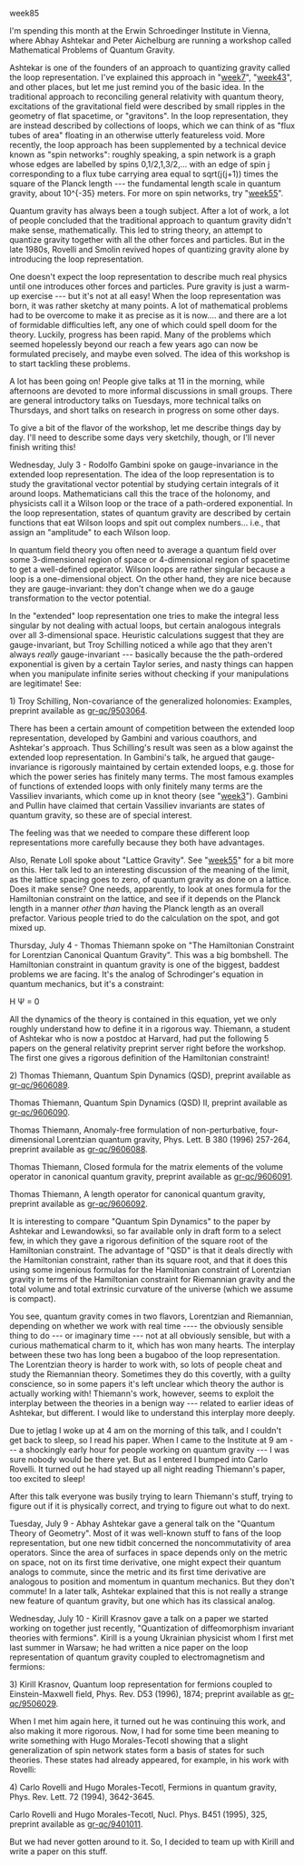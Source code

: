 week85

I\'m spending this month at the Erwin Schroedinger Institute in Vienna,
where Abhay Ashtekar and Peter Aichelburg are running a workshop called
Mathematical Problems of Quantum Gravity.

Ashtekar is one of the founders of an approach to quantizing gravity
called the loop representation. I\'ve explained this approach in
\"[week7](week7.html)\", \"[week43](week43.html)\", and other places,
but let me just remind you of the basic idea. In the traditional
approach to reconciling general relativity with quantum theory,
excitations of the gravitational field were described by small ripples
in the geometry of flat spacetime, or \"gravitons\". In the loop
representation, they are instead described by collections of loops,
which we can think of as \"flux tubes of area\" floating in an otherwise
utterly featureless void. More recently, the loop approach has been
supplemented by a technical device known as \"spin networks\": roughly
speaking, a spin network is a graph whose edges are labelled by spins
0,1/2,1,3/2,\... with an edge of spin j corresponding to a flux tube
carrying area equal to sqrt(j(j+1)) times the square of the Planck
length \-\-- the fundamental length scale in quantum gravity, about
10\^{-35} meters. For more on spin networks, try
\"[week55](week55.html)\".

Quantum gravity has always been a tough subject. After a lot of work, a
lot of people concluded that the traditional approach to quantum gravity
didn\'t make sense, mathematically. This led to string theory, an
attempt to quantize gravity together with all the other forces and
particles. But in the late 1980s, Rovelli and Smolin revived hopes of
quantizing gravity alone by introducing the loop representation.

One doesn\'t expect the loop representation to describe much real
physics until one introduces other forces and particles. Pure gravity is
just a warm-up exercise \-\-- but it\'s not at all easy! When the loop
representation was born, it was rather sketchy at many points. A lot of
mathematical problems had to be overcome to make it as precise as it is
now\.... and there are a lot of formidable difficulties left, any one of
which could spell doom for the theory. Luckily, progress has been rapid.
Many of the problems which seemed hopelessly beyond our reach a few
years ago can now be formulated precisely, and maybe even solved. The
idea of this workshop is to start tackling these problems.

A lot has been going on! People give talks at 11 in the morning, while
afternoons are devoted to more informal discussions in small groups.
There are general introductory talks on Tuesdays, more technical talks
on Thursdays, and short talks on research in progress on some other
days.

To give a bit of the flavor of the workshop, let me describe things day
by day. I\'ll need to describe some days very sketchily, though, or
I\'ll never finish writing this!

Wednesday, July 3 - Rodolfo Gambini spoke on gauge-invariance in the
extended loop representation. The idea of the loop representation is to
study the gravitational vector potential by studying certain integrals
of it around loops. Mathematicians call this the trace of the holonomy,
and physicists call it a Wilson loop or the trace of a path-ordered
exponential. In the loop representation, states of quantum gravity are
described by certain functions that eat Wilson loops and spit out
complex numbers\... i.e., that assign an \"amplitude\" to each Wilson
loop.

In quantum field theory you often need to average a quantum field over
some 3-dimensional region of space or 4-dimensional region of spacetime
to get a well-defined operator. Wilson loops are rather singular because
a loop is a one-dimensional object. On the other hand, they are nice
because they are gauge-invariant: they don\'t change when we do a gauge
transformation to the vector potential.

In the \"extended\" loop representation one tries to make the integral
less singular by not dealing with actual loops, but certain analogous
integrals over all 3-dimensional space. Heuristic calculations suggest
that they are gauge-invariant, but Troy Schilling noticed a while ago
that they aren\'t always *really* gauge-invariant \-\-- basically
because the the path-ordered exponential is given by a certain Taylor
series, and nasty things can happen when you manipulate infinite series
without checking if your manipulations are legitimate! See:

1\) Troy Schilling, Non-covariance of the generalized holonomies:
Examples, preprint available as
[gr-qc/9503064](http://xxx.lanl.gov/abs/gr-qc/9503064).

There has been a certain amount of competition between the extended loop
representation, developed by Gambini and various coauthors, and
Ashtekar\'s approach. Thus Schilling\'s result was seen as a blow
against the extended loop representation. In Gambini\'s talk, he argued
that gauge-invariance is rigorously maintained by certain extended
loops, e.g. those for which the power series has finitely many terms.
The most famous examples of functions of extended loops with only
finitely many terms are the Vassiliev invariants, which come up in knot
theory (see \"[week3](week3.html)\"). Gambini and Pullin have claimed
that certain Vassiliev invariants are states of quantum gravity, so
these are of special interest.

The feeling was that we needed to compare these different loop
representations more carefully because they both have advantages.

Also, Renate Loll spoke about \"Lattice Gravity\". See
\"[week55](week55.html)\" for a bit more on this. Her talk led to an
interesting discussion of the meaning of the limit, as the lattice
spacing goes to zero, of quantum gravity as done on a lattice. Does it
make sense? One needs, apparently, to look at ones formula for the
Hamiltonian constraint on the lattice, and see if it depends on the
Planck length in a manner *other than* having the Planck length as an
overall prefactor. Various people tried to do the calculation on the
spot, and got mixed up.

Thursday, July 4 - Thomas Thiemann spoke on \"The Hamiltonian Constraint
for Lorentzian Canonical Quantum Gravity\". This was a big bombshell.
The Hamiltonian constraint in quantum gravity is one of the biggest,
baddest problems we are facing. It\'s the analog of Schrodinger\'s
equation in quantum mechanics, but it\'s a constraint:

H Ψ = 0

All the dynamics of the theory is contained in this equation, yet we
only roughly understand how to define it in a rigorous way. Thiemann, a
student of Ashtekar who is now a postdoc at Harvard, had put the
following 5 papers on the general relativity preprint server right
before the workshop. The first one gives a rigorous definition of the
Hamiltonian constraint!

2\) Thomas Thiemann, Quantum Spin Dynamics (QSD), preprint available as
[gr-qc/9606089](http://xxx.lanl.gov/abs/gr-qc/9606089).

Thomas Thiemann, Quantum Spin Dynamics (QSD) II, preprint available as
[gr-qc/9606090](http://xxx.lanl.gov/abs/gr-qc/9606090).

Thomas Thiemann, Anomaly-free formulation of non-perturbative,
four-dimensional Lorentzian quantum gravity, Phys. Lett. B 380 (1996)
257-264, preprint available as
[gr-qc/9606088](http://xxx.lanl.gov/abs/gr-qc/9606088).

Thomas Thiemann, Closed formula for the matrix elements of the volume
operator in canonical quantum gravity, preprint available as
[gr-qc/9606091](http://xxx.lanl.gov/abs/gr-qc/9606091).

Thomas Thiemann, A length operator for canonical quantum gravity,
preprint available as
[gr-qc/9606092](http://xxx.lanl.gov/abs/gr-qc/9606092).

It is interesting to compare \"Quantum Spin Dynamics\" to the paper by
Ashtekar and Lewandowksi, so far available only in draft form to a
select few, in which they gave a rigorous definition of the square root
of the Hamiltonian constraint. The advantage of \"QSD\" is that it deals
directly with the Hamiltonian constraint, rather than its square root,
and that it does this using some ingenious formulas for the Hamiltonian
constraint of Lorentzian gravity in terms of the Hamiltonian constraint
for Riemannian gravity and the total volume and total extrinsic
curvature of the universe (which we assume is compact).

You see, quantum gravity comes in two flavors, Lorentzian and
Riemannian, depending on whether we work with real time \-\-\-- the
obviously sensible thing to do \-\-- or imaginary time \-\-- not at all
obviously sensible, but with a curious mathematical charm to it, which
has won many hearts. The interplay between these two has long been a
bugaboo of the loop representation. The Lorentzian theory is harder to
work with, so lots of people cheat and study the Riemannian theory.
Sometimes they do this covertly, with a guilty conscience, so in some
papers it\'s left unclear which theory the author is actually working
with! Thiemann\'s work, however, seems to exploit the interplay between
the theories in a benign way \-\-- related to earlier ideas of Ashtekar,
but different. I would like to understand this interplay more deeply.

Due to jetlag I woke up at 4 am on the morning of this talk, and I
couldn\'t get back to sleep, so I read his paper. When I came to the
Institute at 9 am \-\-- a shockingly early hour for people working on
quantum gravity \-\-- I was sure nobody would be there yet. But as I
entered I bumped into Carlo Rovelli. It turned out he had stayed up all
night reading Thiemann\'s paper, too excited to sleep!

After this talk everyone was busily trying to learn Thiemann\'s stuff,
trying to figure out if it is physically correct, and trying to figure
out what to do next.

Tuesday, July 9 - Abhay Ashtekar gave a general talk on the \"Quantum
Theory of Geometry\". Most of it was well-known stuff to fans of the
loop representation, but one new tidbit concerned the noncommutativity
of area operators. Since the area of surfaces in space depends only on
the metric on space, not on its first time derivative, one might expect
their quantum analogs to commute, since the metric and its first time
derivative are analogous to position and momentum in quantum mechanics.
But they don\'t commute! In a later talk, Ashtekar explained that this
is not really a strange new feature of quantum gravity, but one which
has its classical analog.

Wednesday, July 10 - Kirill Krasnov gave a talk on a paper we started
working on together just recently, \"Quantization of diffeomorphism
invariant theories with fermions\". Kirill is a young Ukrainian
physicist whom I first met last summer in Warsaw; he had written a nice
paper on the loop representation of quantum gravity coupled to
electromagnetism and fermions:

3\) Kirill Krasnov, Quantum loop representation for fermions coupled to
Einstein-Maxwell field, Phys. Rev. D53 (1996), 1874; preprint available
as [gr-qc/9506029](http://xxx.lanl.gov/abs/gr-qc/9506029).

When I met him again here, it turned out he was continuing this work,
and also making it more rigorous. Now, I had for some time been meaning
to write something with Hugo Morales-Tecotl showing that a slight
generalization of spin network states form a basis of states for such
theories. These states had already appeared, for example, in his work
with Rovelli:

4\) Carlo Rovelli and Hugo Morales-Tecotl, Fermions in quantum gravity,
Phys. Rev. Lett. 72 (1994), 3642-3645.

Carlo Rovelli and Hugo Morales-Tecotl, Nucl. Phys. B451 (1995), 325,
preprint available as
[gr-qc/9401011](http://xxx.lanl.gov/abs/gr-qc/9401011).

But we had never gotten around to it. So, I decided to team up with
Kirill and write a paper on this stuff.
